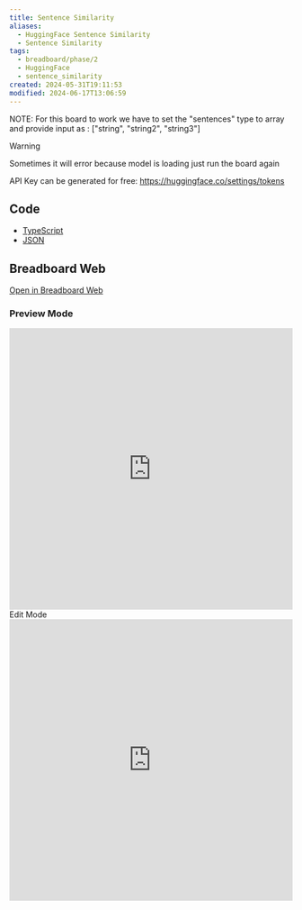 ```yaml
---
title: Sentence Similarity
aliases:
  - HuggingFace Sentence Similarity
  - Sentence Similarity
tags:
  - breadboard/phase/2
  - HuggingFace
  - sentence_similarity
created: 2024-05-31T19:11:53
modified: 2024-06-17T13:06:59
---
```


NOTE: For this board to work we have to set the "sentences" type to array and provide input as : ["string", "string2", "string3"]

> [!warning]
> Sometimes it will error because model is loading just run the board again

API Key can be generated for free: <https://huggingface.co/settings/tokens>

## Code

- [TypeScript](https://github.com/ExaDev/breadboard-examples/blob/main/src/examples/sentence-similarity/index.ts)
- [JSON](https://github.com/ExaDev/breadboard-examples/blob/main/src/examples/sentence-similarity/board.json)

## Breadboard Web

[Open in Breadboard Web](https://breadboard-ai.web.app/?board=https://raw.githubusercontent.com/ExaDev/breadboard-examples/main/src/examples/sentence-similarity/board.json)

### Preview Mode

<iframe src="https://breadboard-ai.web.app/?board=https://raw.githubusercontent.com/ExaDev/breadboard-examples/main/src/examples/sentence-similarity/board.json&embed" style="width: 100%; height: 500px; border: 0;"></iframe

### Edit Mode

<iframe src="https://breadboard-ai.web.app/?board=https://raw.githubusercontent.com/ExaDev/breadboard-examples/main/src/examples/sentence-similarity/board.json" style="width: 100%; height: 500px; border: 0;"></iframe>
